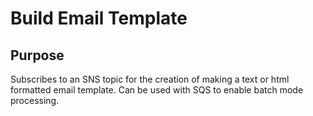 # Build Email Template

## Purpose

Subscribes to an SNS topic for the creation of making a text or html formatted email template. 
Can be used with SQS to enable batch mode processing.

